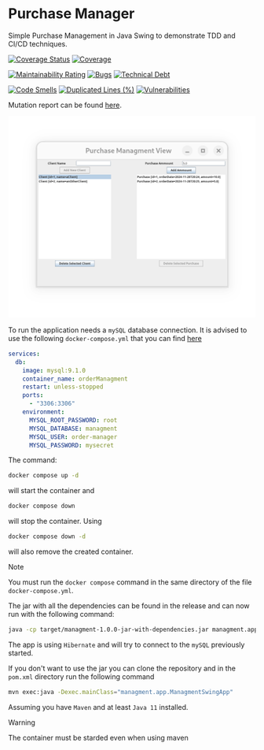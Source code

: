 # Purchase Manager

Simple Purchase Management in Java Swing to demonstrate TDD and CI/CD techniques.

[![Coverage Status](https://coveralls.io/repos/github/cMancio00/order-managment/badge.svg)](https://coveralls.io/github/cMancio00/order-managment)
[![Coverage](https://sonarcloud.io/api/project_badges/measure?project=cMancio00_order-managment&metric=coverage)](https://sonarcloud.io/summary/new_code?id=cMancio00_order-managment)

[![Maintainability Rating](https://sonarcloud.io/api/project_badges/measure?project=cMancio00_order-managment&metric=sqale_rating)](https://sonarcloud.io/summary/new_code?id=cMancio00_order-managment)
[![Bugs](https://sonarcloud.io/api/project_badges/measure?project=cMancio00_order-managment&metric=bugs)](https://sonarcloud.io/summary/new_code?id=cMancio00_order-managment)
[![Technical Debt](https://sonarcloud.io/api/project_badges/measure?project=cMancio00_order-managment&metric=sqale_index)](https://sonarcloud.io/summary/new_code?id=cMancio00_order-managment)

[![Code Smells](https://sonarcloud.io/api/project_badges/measure?project=cMancio00_order-managment&metric=code_smells)](https://sonarcloud.io/summary/new_code?id=cMancio00_order-managment)
[![Duplicated Lines (%)](https://sonarcloud.io/api/project_badges/measure?project=cMancio00_order-managment&metric=duplicated_lines_density)](https://sonarcloud.io/summary/new_code?id=cMancio00_order-managment)
[![Vulnerabilities](https://sonarcloud.io/api/project_badges/measure?project=cMancio00_order-managment&metric=vulnerabilities)](https://sonarcloud.io/summary/new_code?id=cMancio00_order-managment)

Mutation report can be found [here](https://cmancio00.github.io/order-managment/).

![PurchaseManagerView](/pictures/PurchaseManagerView.png "Purchase Manager View")

To run the application needs a `mySQL` database connection. It is advised to use the following `docker-compose.yml` that you can find [here](/managment/docker-compose.yml)
```yml
services:
  db:
    image: mysql:9.1.0
    container_name: orderManagment
    restart: unless-stopped
    ports:
      - "3306:3306"
    environment:
      MYSQL_ROOT_PASSWORD: root
      MYSQL_DATABASE: managment
      MYSQL_USER: order-manager
      MYSQL_PASSWORD: mysecret
```
The command:
```bash
docker compose up -d
```
will start the container and
```bash
docker compose down
```
will stop the container.
Using
```bash
docker compose down -d
```
will also remove the created container.

> [!NOTE]
> You must run the `docker compose` command in the same directory of the file `docker-compose.yml`.

The jar with all the dependencies can be found in the release and can now run with the following command:

```bash
java -cp target/managment-1.0.0-jar-with-dependencies.jar managment.app.ManagmentSwingApp
```

The app is using `Hibernate` and will try to connect to the `mySQL` previously started.

If you don't want to use the jar you can clone the repository and in the `pom.xml` directory run the following command

```bash
mvn exec:java -Dexec.mainClass="managment.app.ManagmentSwingApp"
```

Assuming you have `Maven` and at least `Java 11` installed.

> [!WARNING]
> The container must be starded even when using maven

